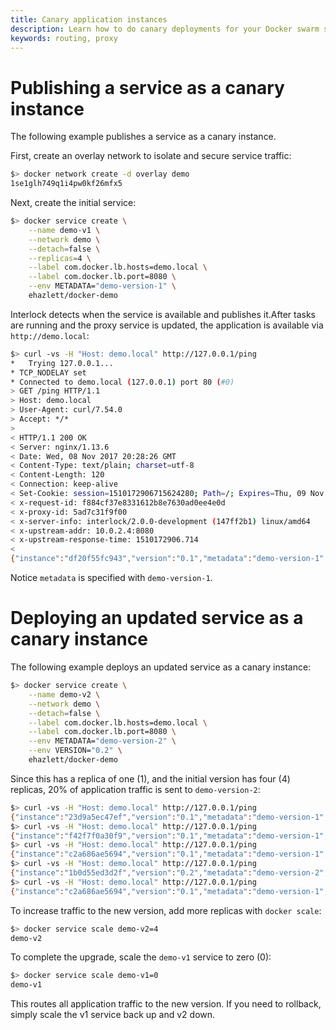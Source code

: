 ```yaml
---
title: Canary application instances
description: Learn how to do canary deployments for your Docker swarm services
keywords: routing, proxy
---
```


# Publishing a service as a canary instance
The following example publishes a service as a canary instance.

First, create an overlay network to isolate and secure service traffic:

```bash
$> docker network create -d overlay demo
1se1glh749q1i4pw0kf26mfx5
```

Next, create the initial service:

```bash
$> docker service create \
    --name demo-v1 \
    --network demo \
    --detach=false \
    --replicas=4 \
    --label com.docker.lb.hosts=demo.local \
    --label com.docker.lb.port=8080 \
    --env METADATA="demo-version-1" \
    ehazlett/docker-demo
```

Interlock detects when the service is available and publishes it.After tasks are running
and the proxy service is updated, the application is available via `http://demo.local`:

```bash
$> curl -vs -H "Host: demo.local" http://127.0.0.1/ping
*   Trying 127.0.0.1...
* TCP_NODELAY set
* Connected to demo.local (127.0.0.1) port 80 (#0)
> GET /ping HTTP/1.1
> Host: demo.local
> User-Agent: curl/7.54.0
> Accept: */*
>
< HTTP/1.1 200 OK
< Server: nginx/1.13.6
< Date: Wed, 08 Nov 2017 20:28:26 GMT
< Content-Type: text/plain; charset=utf-8
< Content-Length: 120
< Connection: keep-alive
< Set-Cookie: session=1510172906715624280; Path=/; Expires=Thu, 09 Nov 2017 20:28:26 GMT; Max-Age=86400
< x-request-id: f884cf37e8331612b8e7630ad0ee4e0d
< x-proxy-id: 5ad7c31f9f00
< x-server-info: interlock/2.0.0-development (147ff2b1) linux/amd64
< x-upstream-addr: 10.0.2.4:8080
< x-upstream-response-time: 1510172906.714
<
{"instance":"df20f55fc943","version":"0.1","metadata":"demo-version-1","request_id":"f884cf37e8331612b8e7630ad0ee4e0d"}
```

Notice `metadata` is specified with `demo-version-1`.

# Deploying an updated service as a canary instance
The following example deploys an updated service as a canary instance:

```bash
$> docker service create \
    --name demo-v2 \
    --network demo \
    --detach=false \
    --label com.docker.lb.hosts=demo.local \
    --label com.docker.lb.port=8080 \
    --env METADATA="demo-version-2" \
    --env VERSION="0.2" \
    ehazlett/docker-demo
```

Since this has a replica of one (1), and the initial version has four (4) replicas, 20% of application traffic
is sent to `demo-version-2`:

```bash
$> curl -vs -H "Host: demo.local" http://127.0.0.1/ping
{"instance":"23d9a5ec47ef","version":"0.1","metadata":"demo-version-1","request_id":"060c609a3ab4b7d9462233488826791c"}
$> curl -vs -H "Host: demo.local" http://127.0.0.1/ping
{"instance":"f42f7f0a30f9","version":"0.1","metadata":"demo-version-1","request_id":"c848e978e10d4785ac8584347952b963"}
$> curl -vs -H "Host: demo.local" http://127.0.0.1/ping
{"instance":"c2a686ae5694","version":"0.1","metadata":"demo-version-1","request_id":"724c21d0fb9d7e265821b3c95ed08b61"}
$> curl -vs -H "Host: demo.local" http://127.0.0.1/ping
{"instance":"1b0d55ed3d2f","version":"0.2","metadata":"demo-version-2","request_id":"b86ff1476842e801bf20a1b5f96cf94e"}
$> curl -vs -H "Host: demo.local" http://127.0.0.1/ping
{"instance":"c2a686ae5694","version":"0.1","metadata":"demo-version-1","request_id":"724c21d0fb9d7e265821b3c95ed08b61"}
```

To increase traffic to the new version, add more replicas with `docker scale`:

```bash
$> docker service scale demo-v2=4
demo-v2
```

To complete the upgrade, scale the `demo-v1` service to zero (0):

```bash
$> docker service scale demo-v1=0
demo-v1
```

This routes all application traffic to the new version.  If you need to rollback, simply scale the v1 service
back up and v2 down.
